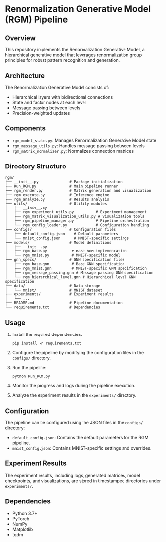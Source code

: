 # Renormalization Generative Model (RGM) Pipeline

## Overview
This repository implements the Renormalization Generative Model, a hierarchical generative model that leverages renormalization group principles for robust pattern recognition and generation.

## Architecture
The Renormalization Generative Model consists of:
- Hierarchical layers with bidirectional connections
- State and factor nodes at each level
- Message passing between levels
- Precision-weighted updates

## Components
- `rgm_model_state.py`: Manages Renormalization Generative Model state
- `rgm_message_utils.py`: Handles message passing between levels
- `rgm_matrix_normalizer.py`: Normalizes connection matrices

## Directory Structure

```
rgm/
├── __init__.py              # Package initialization
├── Run_RGM.py               # Main pipeline runner
├── rgm_render.py            # Matrix generation and visualization
├── rgm_execute.py           # Inference engine
├── rgm_analyze.py           # Results analysis
├── utils/                   # Utility modules
│   ├── __init__.py
│   ├── rgm_experiment_utils.py          # Experiment management
│   ├── rgm_matrix_visualization_utils.py # Visualization tools
│   ├── rgm_pipeline_manager.py          # Pipeline orchestration
│   └── rgm_config_loader.py             # Configuration handling
├── configs/                 # Configuration files
│   ├── default_config.json    # Default parameters
│   └── mnist_config.json      # MNIST-specific settings
├── models/                  # Model definitions
│   ├── __init__.py
│   ├── rgm_base.py           # Base RGM implementation
│   └── rgm_mnist.py          # MNIST-specific model
├── gnn_specs/               # GNN specification files
│   ├── rgm_base.gnn          # Base GNN specification
│   ├── rgm_mnist.gnn         # MNIST-specific GNN specification
│   ├── rgm_message_passing.gnn # Message passing GNN specification
│   └── rgm_hierarchical_level.gnn # Hierarchical level GNN specification
├── data/                    # Data storage
│   └── mnist/               # MNIST dataset
├── experiments/             # Experiment results
│   └── ...
├── README.md                # Pipeline documentation
└── requirements.txt         # Dependencies
```

## Usage

1. Install the required dependencies:
   ```
   pip install -r requirements.txt
   ```

2. Configure the pipeline by modifying the configuration files in the `configs/` directory.

3. Run the pipeline:
   ```
   python Run_RGM.py
   ```

4. Monitor the progress and logs during the pipeline execution.

5. Analyze the experiment results in the `experiments/` directory.

## Configuration

The pipeline can be configured using the JSON files in the `configs/` directory:
- `default_config.json`: Contains the default parameters for the RGM pipeline.
- `mnist_config.json`: Contains MNIST-specific settings and overrides.

## Experiment Results

The experiment results, including logs, generated matrices, model checkpoints, and visualizations, are stored in timestamped directories under `experiments/`.

## Dependencies

- Python 3.7+
- PyTorch
- NumPy
- Matplotlib
- tqdm 